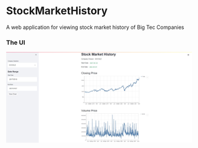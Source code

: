 # StockMarketHistory
A web application for viewing stock market history of Big Tec Companies 

### The UI 
![alt text](./assets/img/ui.png)
